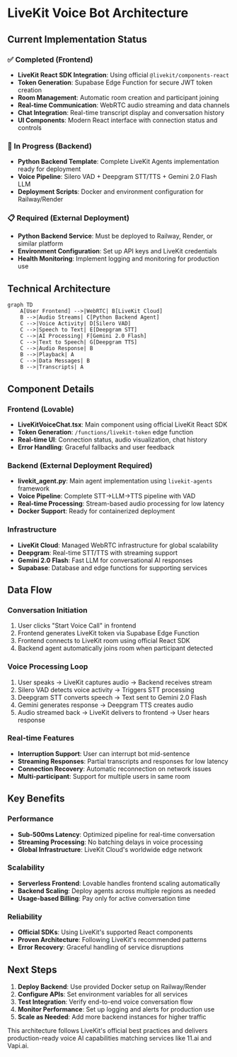 # LiveKit Voice Bot Architecture

## Current Implementation Status

### ✅ Completed (Frontend)
- **LiveKit React SDK Integration**: Using official `@livekit/components-react`
- **Token Generation**: Supabase Edge Function for secure JWT token creation
- **Room Management**: Automatic room creation and participant joining
- **Real-time Communication**: WebRTC audio streaming and data channels
- **Chat Integration**: Real-time transcript display and conversation history
- **UI Components**: Modern React interface with connection status and controls

### 🔄 In Progress (Backend)
- **Python Backend Template**: Complete LiveKit Agents implementation ready for deployment
- **Voice Pipeline**: Silero VAD + Deepgram STT/TTS + Gemini 2.0 Flash LLM
- **Deployment Scripts**: Docker and environment configuration for Railway/Render

### 📋 Required (External Deployment)
- **Python Backend Service**: Must be deployed to Railway, Render, or similar platform
- **Environment Configuration**: Set up API keys and LiveKit credentials
- **Health Monitoring**: Implement logging and monitoring for production use

## Technical Architecture

```mermaid
graph TD
    A[User Frontend] -->|WebRTC| B[LiveKit Cloud]
    B -->|Audio Streams| C[Python Backend Agent]
    C -->|Voice Activity| D[Silero VAD]
    C -->|Speech to Text| E[Deepgram STT]
    C -->|AI Processing| F[Gemini 2.0 Flash]
    C -->|Text to Speech| G[Deepgram TTS]
    C -->|Audio Response| B
    B -->|Playback| A
    C -->|Data Messages| B
    B -->|Transcripts| A
```

## Component Details

### Frontend (Lovable)
- **LiveKitVoiceChat.tsx**: Main component using official LiveKit React SDK
- **Token Generation**: `/functions/livekit-token` edge function
- **Real-time UI**: Connection status, audio visualization, chat history
- **Error Handling**: Graceful fallbacks and user feedback

### Backend (External Deployment Required)
- **livekit_agent.py**: Main agent implementation using `livekit-agents` framework
- **Voice Pipeline**: Complete STT→LLM→TTS pipeline with VAD
- **Real-time Processing**: Stream-based audio processing for low latency
- **Docker Support**: Ready for containerized deployment

### Infrastructure
- **LiveKit Cloud**: Managed WebRTC infrastructure for global scalability
- **Deepgram**: Real-time STT/TTS with streaming support
- **Gemini 2.0 Flash**: Fast LLM for conversational AI responses
- **Supabase**: Database and edge functions for supporting services

## Data Flow

### Conversation Initiation
1. User clicks "Start Voice Call" in frontend
2. Frontend generates LiveKit token via Supabase Edge Function
3. Frontend connects to LiveKit room using official React SDK
4. Backend agent automatically joins room when participant detected

### Voice Processing Loop
1. User speaks → LiveKit captures audio → Backend receives stream
2. Silero VAD detects voice activity → Triggers STT processing
3. Deepgram STT converts speech → Text sent to Gemini 2.0 Flash
4. Gemini generates response → Deepgram TTS creates audio
5. Audio streamed back → LiveKit delivers to frontend → User hears response

### Real-time Features
- **Interruption Support**: User can interrupt bot mid-sentence
- **Streaming Responses**: Partial transcripts and responses for low latency
- **Connection Recovery**: Automatic reconnection on network issues
- **Multi-participant**: Support for multiple users in same room

## Key Benefits

### Performance
- **Sub-500ms Latency**: Optimized pipeline for real-time conversation
- **Streaming Processing**: No batching delays in voice processing
- **Global Infrastructure**: LiveKit Cloud's worldwide edge network

### Scalability  
- **Serverless Frontend**: Lovable handles frontend scaling automatically
- **Backend Scaling**: Deploy agents across multiple regions as needed
- **Usage-based Billing**: Pay only for active conversation time

### Reliability
- **Official SDKs**: Using LiveKit's supported React components
- **Proven Architecture**: Following LiveKit's recommended patterns
- **Error Recovery**: Graceful handling of service disruptions

## Next Steps

1. **Deploy Backend**: Use provided Docker setup on Railway/Render
2. **Configure APIs**: Set environment variables for all services
3. **Test Integration**: Verify end-to-end voice conversation flow
4. **Monitor Performance**: Set up logging and alerts for production use
5. **Scale as Needed**: Add more backend instances for higher traffic

This architecture follows LiveKit's official best practices and delivers production-ready voice AI capabilities matching services like 11.ai and Vapi.ai.